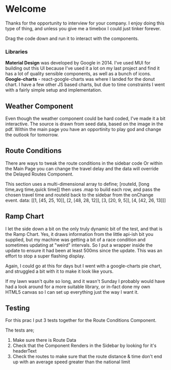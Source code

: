 # Welcome

Thanks for the opportunity to interview for your company.
I enjoy doing this type of thing, and unless you give me a timebox I could just tinker forever.

Drag the code down and run it to interact with the components.

### Libraries

**Material Design** was developed by Google in 2014. I've used MUI for building out this UI because I've used it a lot on my last project and find it has a lot of quality sensible components, as well as a bunch of icons.
**Google-charts** - react-google-charts was where I landed for the donut chart. I have a few other JS based charts, but due to time constraints I went with a fairly simple setup and implementation.

## Weather Component

Even though the weather component could be hard coded, I've made it a bit interactive.
The source is drawn from seed data, based on the image in the pdf.
Within the main page you have an opportinity to play god and change the outlook for tomorrow.

## Route Conditions

There are ways to tweak the route conditions in the sidebar code
Or within the Main Page you can change the travel delay and the data will override the Delayed Routes Component.

This section uses a multi-dimensional array to define;
[routeId, [long time,avg time,quick time]] then uses .map
to build each row, and pass the chosen travel time and routeId back to the sidebar from the onChange event.
data: [[1, [45, 25, 10]], [2, [48, 28, 12]], [3, [20, 9, 5]], [4, [42, 26, 13]]]

## Ramp Chart

I let the side down a bit on the only truly dynamic bit of the test, and that is the Ramp Chart.
Yes, it draws information from the little api-ish bit you supplied, but my machine was getting a bit of a race condition and sometimes updating at "weird" intervals. So I put a wrapper inside the update to ensure it had been at least 500ms since the update. This was an effort to stop a super flashing display.

Again, I could go at this for days but I went with a google-charts pie chart, and struggled a bit with it to make it look like yours.

If my lawn wasn't quite so long, and it wasn't Sunday I probably would have had a look around for a more suitable library, or in-fact done my own HTML5 canvas so I can set up everything just the way I want it.

## Testing

For this prac I put 3 tests together for the Route Conditions Component.

The tests are;

1. Make sure there is Route Data
2. Check that the Component Renders in the Sidebar by looking for it's headerText
3. Check the routes to make sure that the route distance & time don't end up with an average speed greater than the national limit
